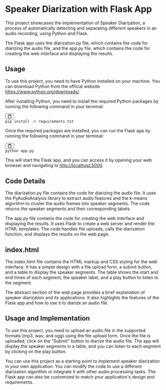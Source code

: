 <div class="markdown prose w-full break-words dark:prose-invert light" style=""><h1 style="">Speaker Diarization with Flask App</h1><p style="">This project showcases the implementation of Speaker Diarization, a process of automatically detecting and separating different speakers in an audio recording, using Python and Flask.</p><p>The Flask app uses the diarization.py file, which contains the code for diarizing the audio file, and the app.py file, which contains the code for creating the web interface and displaying the results.</p><h2>Usage</h2><p>To use this project, you need to have Python installed on your machine. You can download Python from the official website <a href="https://www.python.org/downloads/" target="_new">https://www.python.org/downloads/</a>.</p><p>After installing Python, you need to install the required Python packages by running the following command in your terminal:</p><pre><div class="bg-black rounded-md mb-4"><div class="flex items-center relative text-gray-200 bg-gray-800 px-4 py-2 text-xs font-sans justify-between rounded-t-md"><button class="flex ml-auto gap-2"><svg stroke="currentColor" fill="none" stroke-width="2" viewBox="0 0 24 24" stroke-linecap="round" stroke-linejoin="round" class="h-4 w-4" height="1em" width="1em" xmlns="http://www.w3.org/2000/svg"><path d="M16 4h2a2 2 0 0 1 2 2v14a2 2 0 0 1-2 2H6a2 2 0 0 1-2-2V6a2 2 0 0 1 2-2h2"></path><rect x="8" y="2" width="8" height="4" rx="1" ry="1"></rect></svg></button></div><div class="p-4 overflow-y-auto"><code class="!whitespace-pre hljs">pip install -r requirements.txt
</code></div></div></pre><p>Once the required packages are installed, you can run the Flask app by running the following command in your terminal:</p><pre><div class="bg-black rounded-md mb-4"><div class="flex items-center relative text-gray-200 bg-gray-800 px-4 py-2 text-xs font-sans justify-between rounded-t-md"><button class="flex ml-auto gap-2"><svg stroke="currentColor" fill="none" stroke-width="2" viewBox="0 0 24 24" stroke-linecap="round" stroke-linejoin="round" class="h-4 w-4" height="1em" width="1em" xmlns="http://www.w3.org/2000/svg"><path d="M16 4h2a2 2 0 0 1 2 2v14a2 2 0 0 1-2 2H6a2 2 0 0 1-2-2V6a2 2 0 0 1 2-2h2"></path><rect x="8" y="2" width="8" height="4" rx="1" ry="1"></rect></svg></button></div><div class="p-4 overflow-y-auto"><code class="!whitespace-pre hljs">python app.py
</code></div></div></pre><p>This will start the Flask app, and you can access it by opening your web browser and navigating to <a href="http://localhost:5000" target="_new">http://localhost:5000</a>.</p><h2>Code Details</h2><p>The diarization.py file contains the code for diarizing the audio file. It uses the PyAudioAnalysis library to extract audio features and the k-means algorithm to cluster the audio frames into speaker segments. The code returns the speaker segments and their corresponding labels.</p><p>The app.py file contains the code for creating the web interface and displaying the results. It uses Flask to create a web server and render the HTML templates. The code handles file uploads, calls the diarization function, and displays the results on the web page.</p><h2>index.html</h2><p>The index.html file contains the HTML markup and CSS styling for the web interface. It has a simple design with a file upload form, a submit button, and a table to display the speaker segments. The table shows the start and end times of each segment, the speaker label, and a play button to listen to the segment.</p><p>The abstract section of the web page provides a brief explanation of speaker diarization and its applications. It also highlights the features of the Flask app and how to use it to diarize an audio file.</p><h2>Usage and Implementation</h2><p style="">To use this project, you need to upload an audio file in the supported formats (mp3, wav, and ogg) using the file upload form. Once the file is uploaded, click on the "Submit" button to diarize the audio file. The app will display the speaker segments in a table, and you can listen to each segment by clicking on the play button.</p><p style="">You can use this project as a starting point to implement speaker diarization in your own application. You can modify the code to use a different diarization algorithm or integrate it with other audio processing tasks. The Flask app can also be customized to match your application's design and requirements.</p></div>
